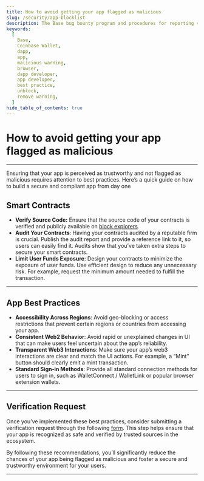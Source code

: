 ```yaml
---
title: How to avoid getting your app flagged as malicious
slug: /security/app-blocklist
description: The Base bug bounty program and procedures for reporting vulnerabilities.
keywords:
  [
    Base,
    Coinbase Wallet,
    dapp,
    app,
    malicious warning,
    browser,
    dapp developer,
    app developer,
    best practice,
    unblock,
    remove warning,
  ]
hide_table_of_contents: true
---
```


# How to avoid getting your app flagged as malicious

---

Ensuring that your app is perceived as trustworthy and not flagged as malicious requires attention to best practices. Here’s a quick guide on how to build a secure and compliant app from day one

## Smart Contracts

- **Verify Source Code:** Ensure that the source code of your contracts is verified and publicly available on [block explorers](https://docs.base.org/docs/tools/block-explorers/).
- **Audit Your Contracts**: Having your contracts audited by a reputable firm is crucial. Publish the audit report and provide a reference link to it, so users can easily find it. Audits show that you’ve taken extra steps to secure your smart contracts.
- **Limit User Funds Exposure**: Design your contracts to minimize the exposure of user funds. Use efficient design to reduce any unnecessary risk. For example, request the minimum amount needed to fulfill the transaction.

---

## App Best Practices

- **Accessibility Across Regions**: Avoid geo-blocking or access restrictions that prevent certain regions or countries from accessing your app.
- **Consistent Web2 Behavior**: Avoid rapid or unexplained changes in UI that can make users feel uncertain about the app’s reliability.
- **Transparent Web3 Interactions**: Make sure your app’s web3 interactions are clear and match the UI actions. For example, a “Mint” button should clearly emit a mint transaction.
- **Standard Sign-in Methods**: Provide all standard connection methods for users to sign in, such as WalletConnect / WalletLink or popular browser extension wallets.

---

## Verification Request

Once you’ve implemented these best practices, consider submitting a verification request through the following [form](https://report.blockaid.io/). This step helps ensure that your app is recognized as safe and verified by trusted sources in the ecosystem.

By following these recommendations, you’ll significantly reduce the chances of your app being flagged as malicious and foster a secure and trustworthy environment for your users.

---
